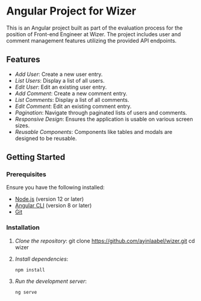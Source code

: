 # Angular Project for Wizer

This is an Angular project built as part of the evaluation process for the position of Front-end Engineer at Wizer. The project includes user and comment management features utilizing the provided API endpoints.

## Features

- _Add User_: Create a new user entry.
- _List Users_: Display a list of all users.
- _Edit User_: Edit an existing user entry.
- _Add Comment_: Create a new comment entry.
- _List Comments_: Display a list of all comments.
- _Edit Comment_: Edit an existing comment entry.
- _Pagination_: Navigate through paginated lists of users and comments.
- _Responsive Design_: Ensures the application is usable on various screen sizes.
- _Reusable Components_: Components like tables and modals are designed to be reusable.

## Getting Started

### Prerequisites

Ensure you have the following installed:

- [Node.js](https://nodejs.org/) (version 12 or later)
- [Angular CLI](https://angular.io/cli) (version 8 or later)
- [Git](https://git-scm.com/)

### Installation

1. _Clone the repository_:
   git clone https://github.com/ayinlaabel/wizer.git
   cd wizer

2. _Install dependencies_:

   ```
   npm install
   ```

3. _Run the development server_:
   ```
   ng serve
   ```

